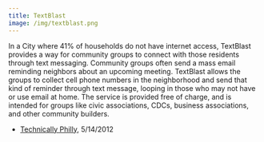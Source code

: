 ```yaml
---
title: TextBlast
image: /img/textblast.png
---
```

In a City where 41% of households do not have internet access, TextBlast provides a way for community groups to connect with those residents through text messaging. Community groups often send a mass email reminding neighbors about an upcoming meeting. TextBlast allows the groups to collect cell phone numbers in the neighborhood and send that kind of reminder through text message, looping in those who may not have or use email at home. The service is provided free of charge, and is intended for groups like civic associations, CDCs, business associations, and other community builders.

* [Technically Philly](http://technicallyphilly.com/2012/05/14/text-blast-text-alert-app-for-community-organizations-launches), 5/14/2012